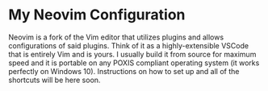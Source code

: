 # My Neovim Configuration
Neovim is a fork of the Vim editor that utilizes plugins and allows configurations of said plugins.
Think of it as a highly-extensible VSCode that is entirely Vim and is yours. I usually build it from source for maximum speed and it is portable on any POXIS compliant operating system (it works perfectly on Windows 10). Instructions on how to set up and all of the shortcuts will be here soon.



